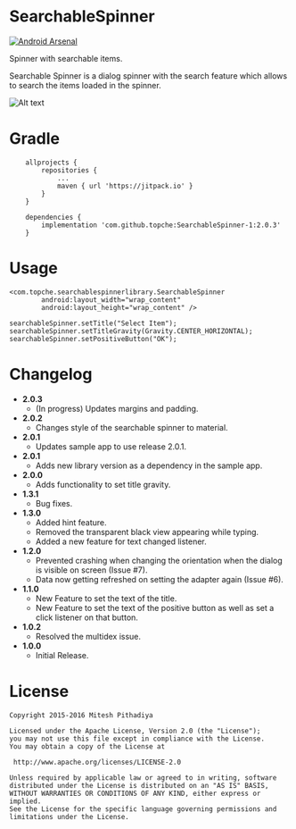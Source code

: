 # SearchableSpinner 
[![Android Arsenal](https://img.shields.io/badge/Android%20Arsenal-SearchableSpinner-green.svg?style=true)](https://android-arsenal.com/details/1/3272)

Spinner with searchable items.

Searchable Spinner is a dialog spinner with the search feature which allows to search the items loaded in the spinner.

![Alt text](https://github.com/miteshpithadiya/SearchableSpinner/blob/master/searchablespinnerlibrary/src/main/res/nobleltevzwLMY47XMeditab02192016201518.gif "Searchable Spinner")

# Gradle
    	allprojects {
    		repositories {
    			...
    			maven { url 'https://jitpack.io' }
    		}
    	}

    	dependencies {
            implementation 'com.github.topche:SearchableSpinner-1:2.0.3'
        }

# Usage
    <com.topche.searchablespinnerlibrary.SearchableSpinner
            android:layout_width="wrap_content"
            android:layout_height="wrap_content" />

    searchableSpinner.setTitle("Select Item");
    searchableSpinner.setTitleGravity(Gravity.CENTER_HORIZONTAL);
    searchableSpinner.setPositiveButton("OK");
    
# Changelog
 * <b>2.0.3</b>
    * (In progress) Updates margins and padding.
 * <b>2.0.2</b>
    * Changes style of the searchable spinner to material.
 * <b>2.0.1</b>
    * Updates sample app to use release 2.0.1.
 * <b>2.0.1</b>
    * Adds new library version as a dependency in the sample app.
 * <b>2.0.0</b>
    * Adds functionality to set title gravity.
 * <b>1.3.1</b>
    * Bug fixes.
 * <b>1.3.0</b>
    * Added hint feature.
    * Removed the transparent black view appearing while typing.
    * Added a new feature for text changed listener.
 * <b>1.2.0</b>
    * Prevented crashing when changing the orientation when the dialog is visible on screen (Issue #7).
    * Data now getting refreshed on setting the adapter again (Issue #6).
 * <b>1.1.0</b>
    * New Feature to set the text of the title.
    * New Feature to set the text of the positive button as well as set a click listener on that button.
 * <b>1.0.2</b>
    * Resolved the multidex issue.
 * <b>1.0.0</b>
    * Initial Release.

# License

    Copyright 2015-2016 Mitesh Pithadiya

    Licensed under the Apache License, Version 2.0 (the "License");
    you may not use this file except in compliance with the License.
    You may obtain a copy of the License at

     http://www.apache.org/licenses/LICENSE-2.0

    Unless required by applicable law or agreed to in writing, software
    distributed under the License is distributed on an "AS IS" BASIS,
    WITHOUT WARRANTIES OR CONDITIONS OF ANY KIND, either express or implied.
    See the License for the specific language governing permissions and
    limitations under the License.
